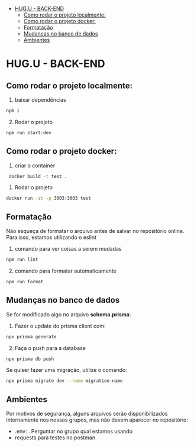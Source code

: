 
- [HUG.U - BACK-END](#hugu---back-end)
  - [Como rodar o projeto localmente:](#como-rodar-o-projeto-localmente)
  - [Como rodar o projeto docker:](#como-rodar-o-projeto-docker)
  - [Formatação](#formatação)
  - [Mudanças no banco de dados](#mudanças-no-banco-de-dados)
  - [Ambientes](#ambientes)

# HUG.U - BACK-END

## Como rodar o projeto localmente:

1. baixar dependências
```bash
npm i
```

2. Rodar o projeto
```bash
npm run start:dev
```

## Como rodar o projeto docker:

1. criar o container
```bash
 docker build -t test .
```

1. Rodar o projeto
```bash
docker run -it -p 3003:3003 test
```

## Formatação

Não esqueça de formatar o arquivo antes de salvar no repositório online. Para isso, estamos utilizando o eslint

1) comando para ver coisas a serem mudadas

```bash
npm run lint
```
2) comando para formatar automaticamente
   
```bash
npm run format
```

## Mudanças no banco de dados

Se for modificado algo no arquivo **schema.prisma**: 

1) Fazer o update do prisma client com:

```bash
npx prisma generate
```
2) Faça o push para a database

```bash
npx prisma db push
```

Se quiser fazer uma migração, utilize o comando:

```bash
npx prisma migrate dev --name migration-name
```

## Ambientes

Por motivos de segurança, alguns arquivos serão disponibilizados internamente nos nossos grupos, mas não devem aparecer no repositório:

- .env: . Perguntar no grupo qual estamos usando
-  requests para testes no postman
